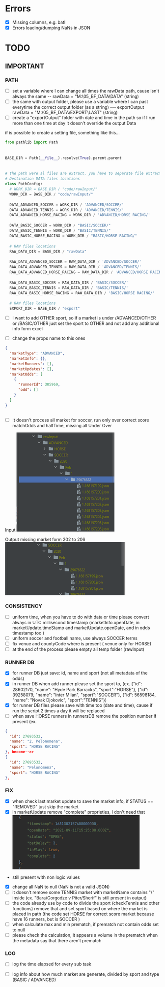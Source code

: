 # Errors
- [x] Missing columns, e.g. batl
- [x] Errors loading/dumping NaNs in JSON

# TODO

## IMPORTANT
### PATH
- [ ] set a variable where I can change all times the rawData path, cause isn't always the same -- rawData = "M:\05_BF_DATA\DATA" (string)
- [ ] the same with output folder, please use a variable where I can past everytime the correct output folder (as a string) --- exportOutput rawData = "M:\05_BF_DATA\EXPORT\LAST" (string)
- [ ] create a "exportOutput" folder with date and time in the path so if I run more than one time at day it doesn't override the output Data

if is possible to create a setting file, something like this...
  ```python
  from pathlib import Path


BASE_DIR = Path(__file__).resolve(True).parent.parent


# the path were al files are extract, you have to separate file extracted by sport and by type of data
# Destination DATA files locations
class PathConfig:
    # WORK_DIR = BASE_DIR / "code/rawInput/"
    WORK_DIR = BASE_DIR / "code/rawInput/"

    DATA_ADVANCED_SOCCER = WORK_DIR / 'ADVANCED/SOCCER/'
    DATA_ADVANCED_TENNIS = WORK_DIR / 'ADVANCED/TENNIS/'
    DATA_ADVANCED_HORSE_RACING = WORK_DIR / 'ADVANCED/HORSE RACING/'

    DATA_BASIC_SOCCER = WORK_DIR / "BASIC/SOCCER/"
    DATA_BASIC_TENNIS = WORK_DIR / "BASIC/TENNIS/"
    DATA_BASIC_HORSE_RACING = WORK_DIR / "BASIC/HORSE RACING/"

    # RAW files locations
    RAW_DATA_DIR = BASE_DIR / "rawData"

    RAW_DATA_ADVANCED_SOCCER = RAW_DATA_DIR / 'ADVANCED/SOCCER/'
    RAW_DATA_ADVANCED_TENNIS = RAW_DATA_DIR / 'ADVANCED/TENNIS/'
    RAW_DATA_ADVANCED_HORSE_RACING = RAW_DATA_DIR / 'ADVANCED/HORSE RACING/'

    RAW_DATA_BASIC_SOCCER = RAW_DATA_DIR / 'BASIC/SOCCER/'
    RAW_DATA_BASIC_TENNIS = RAW_DATA_DIR / 'BASIC/TENNIS/'
    RAW_DATA_BASIC_HORSE_RACING = RAW_DATA_DIR / 'BASIC/HORSE RACING/'

    # RAW files locations
    EXPORT_DIR = BASE_DIR / "export"
```




- [ ] I want to add OTHER sport, so if a market is under /ADVANCED/OTHER or /BASIC/OTHER  just set the sport to OTHER and not add any additional info form excel

- [ ] change the props name to this ones
```json
{
  "marketType": "ADVANCED",
  "marketInfo": {},
  "marketRunners": [],
  "marketUpdates": [],
  "marketOdds": [
    {
      "runnerId": 305969,
      "odd": []
    }
  ]
}
       
```

- [ ] It doesn't process all market for soccer, run only over correct score matchOdds and halfTime, missing all Under Over


Input
![img.png](img.png)

Output missing market form 202 to 206
![img_1.png](img_1.png)



### CONSISTENCY
- [ ] uniform time, when you have to do with data or time please convert always in UTC millisecond timestamp (marketInfo.openDate, in marketUpdate.timeStamp and marketUpdate.openDate, and in odds timestamp too  )
- [ ] uniform soccer and football name, use always SOCCER terms
- [ ] fix venue and countyCode where is present ( venue only for HORSE)
- [ ] at the end of the process please empty all temp folder (rawInput)
### RUNNER DB
- [x] for runner DB just save: id, name and sport (not all metadata of the odds)
- [x] in runner DB when add runner please set the sport to, (ex. {"id": 28602170, "name": "Hyde Park Barracks", "sport":"HORSE"}, {"id": 39258079, "name": "Inter Milan", "sport":"SOCCER"}, {"id": 56598184, "name": "Novak Djokovic", "sport":"TENNIS"})
- [x] for runner DB files please save with time too (date and time), cause if run the script 2 times a day it will be replaced
- [ ] when save HORSE runners in runnersDB remove the position number if present (ex.     
```json
{
  "id": 27693532,
  "name": "2. Pelonomena",
  "sport": "HORSE RACING"
}, become-->>     
{
  "id": 27693532,
  "name": "Pelonomena",
  "sport": "HORSE RACING"
}, 
```
### FIX
- [x] when check last market update to save the market info, if STATUS == "REMOVED" just skip the market
- [x] in marketUpdate remove "complete" proprieties, I don't need that
    ![img_2.png](img_2.png)
- still present with non logic values
- [x] change all NaN to null (NaN is not a valid JSON)
- [ ] it doesn't remove some TENNIS market with marketName contains "/" inside (ex. "Bara/Gorgodze v Piter/Sherif" is still present in output)
- [ ] the code already use by code to divide the sport (checkTennis and other functions) remove that and set sport based on where the market is placed in path (the code set HORSE for correct score market because have 16 runners, but is SOCCER )
- [ ] when calculate max and min prematch, if prematch not contain odds set to null
- [ ] please check the calculation, it appears a volume in the prematch when the metadata say that there aren't prematch
### LOG
- [ ] log the time elapsed for every sub task
- [ ] log info about how much market are generate, divided by sport and type (BASIC / ADVANCED)
 
 
